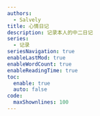 ```yaml
---
authors:
  - Salvely
title: 心情日记
description: 记录本人的中二日记
series:
  - 记录
seriesNavigation: true
enableLastMod: true
enableWordCount: true
enableReadingTime: true
toc:
  enable: true
  auto: false
code:
  maxShownlines: 100
---
```


<!--more-->

